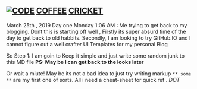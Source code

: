 ## [![CODE](https://www.clipartmax.com/png/small/112-1128092_programming-vector-programmer-icon-software-developer-icon-png.png)](https://www.linkedin.com/in/ratnadeepsimhadri/) [COFFEE](https://www.starbucks.com/) [CRICKET](http://www.espncricinfo.com/india/content/player/253802.html)

March  25th , 2019
Day one Monday 1:06 AM :  Me trying to get back to my blogging.
Dont this is  starting off well , Firstly its super absurd time of the day to get back to old habbits. Secondly, I am looking to try GitHub.IO and I cannot figure out a well crafter UI Templates for my personal Blog 

So Step 1: I am goin to Keep it simple  and just write some random junk to this  MD file
**PS: May be I can get back to the looks later**

Or wait a miute! May be  its not a bad idea to just try writing markup `** some **` are my first one of sorts. All i need a cheat-sheet for quick ref . *DOT*
